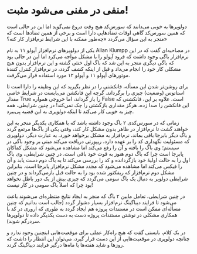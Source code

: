 # منفی در مفنی می‌شود مثبت!
دولوپرها به خوبی می‌دانند که سورس‌کد هیچ وقت دروغ نمی‌گوید اما این در حالی است که همین سورس‌کد گاهی اوقات تضادهایی دارا است و برخی از همین تضادها است که منجر به این سؤال می‌گردد «چه‌طور ممکنه با این شرایط نرم‌افزار کار کنه؟»

یکی از دولوپرهای نرم‌افزار آپولو ۱۱ به نام Allan Klumpp در مصاحبه‌ای گفت که در این نرم‌افزار باگی وجود داشت که فرود آپولو را با مشکل مواجه می‌کرد اما این در حالی بود که باگی دیگری منجر به این شد که باگ اول خنثی گشته و این نرم‌افزار بدون هیچ مشکلی کار خود را انجام می‌داد و قبل از اینکه کشف گردد، در نرم‌افزار کنترل کنندهٔ موتورهای آپولو ۱۱ و آپولو ۱۲ مورد استفاده قرار می‌گرفت.

برای روشن‌تر شدن این مسأله، فانکشنی را در نظر بگیرید که این وظیفه را دارا است تا استاتوس (وضعیت) چیزی را برگرداند. گرچه این فانکشن می‌بایست در شرایط خاصی مقدار True را باز گرداند، اما خروجی همواره False است. علاوه بر این، فانکشنی که این فانکشن را صدا زده، هرگز مقداری بازگشتی را چک نمی‌کند! در چنین شرایطی، همه چیز به خوبی کار می‌کند تا اینکه دولوپری به این قضیه پی‌ببرد.

زمانی‌ که در سورس‌کدی ۲ باگ وجود داشته باشد که با همکاری یکدیگر منجر به این خواهند گشت تا نرم‌افزار در ظاهر بدون مشکل کار کند، وقتی یکی از باگ‌ها مرتفع گردد و باگ دیگر بابرجا باقی بماند، نرم‌افزار به مشکل برخواهد خورد. به عبارت دیگر، دولوپری که مسئولیت نگهداری کد را بر عهده دارد، ریپورتی دریافت می‌کند مبنی بر وجود باگی در سیستم؛ وی باگ را یافته و آن را رفع می‌کند اما مشاهده می‌شود که مشکل کماکان پابرجا است چرا که باگ دوم هنوز به قوت خود باقی است. در چنین شرایطی، وی باگ اول را به حالت اولیهٔ خود بازگردانده و کد را بررسی می‌کند تا به باگ دوم دست یابد و آن را فیکس می‌کند اما مشاهده می‌شود که مجدد مشکل نرم‌افزار پابرجا است. بنابراین مشکل دوم نرم‌افزار که ریفکتور شده بود را به حالت قبل بازمی‌گرداند و در چنین شرایطی دولوپر به دنبال یک باگ سومی می‌گردد که چیزی بیش از یک دور باطل نخواهد بود چرا که اصلاً باگ سومی در کار نیست!

در چنین شرایطی، تعامل مابین ۲ باگ که منجر به ایجاد نتایج منتظره‌ای می‌شوند باعث می‌شود تا فرایند دیباگینگ نرم‌افزار بسیار دشوار گردد (جالب است بدانیم که چنین مسأله‌ای ممکن است در مستندات پروژه هم ایجاد گردد به طوری که اروری در کد با همکاری مشکلی در نوشتن مستندات پروژه دست به دست یکدیگر داده تا دولوپرها سردرگم شوند).

در یک کلام، بایستی گفت که هیچ راه‌کار عملی برای موقعیت‌هایی اینچنین وجود ندارد و چنانچه دولوپری در موقعیت‌هایی از این دست قرار گیرد، می‌توان این انتظار را داشت که روزها و شاید هفته‌ها یا ماه‌ها درگیر فرایند دیباگینگ گردد.
